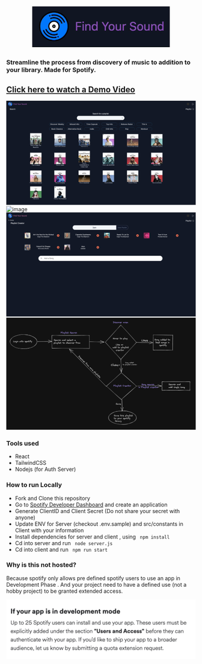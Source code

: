 <h1 align="center">
  <img src="./demo/gif-demo.gif" />
</h1>
<h3 text="center">Streamline the process from discovery of music to addition to your library. Made for Spotify.</h3>

## [Click here to watch a Demo Video](https://player.vimeo.com/video/667388858?h=1055c2e218&badge=0&autopause=0&player_id=0&app_id=58479)

![image](./demo/demo-1.png)
![image](./demo/demo-2.png)
![image](./demo/demo-3.png)
![image](./demo/flow.png)
### Tools used

- React
- TailwindCSS
- Nodejs (for Auth Server) 

### How to run Locally

- Fork and Clone this repository
- Go to [Spotify Developer Dashboard](/developer.spotify.com/dashboard/applications) and create an application
- Generate ClientID and Client Secret (Do not share your secret with anyone)
- Update ENV for Server (checkout .env.sample) and src/constants in Client with your information
- Install dependencies for server and client , using ` npm install`
- Cd into server and run ` node server.js`
- Cd into client and run ` npm run start`



### Why is this not hosted?

Because spotify only allows pre defined spotify users to use an app in Development Phase . And your project need to have a defined use (not a hobby project) to be granted extended access.

![spotify developer guidelines ](./demo/spotify-faq.png)
